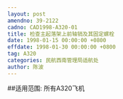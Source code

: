 ```yaml
---
layout: post
amendno: 39-2122
cadno: CAD1998-A320-01
title: 检查主起落架上前轴销及其固定螺栓
date: 1998-01-15 00:00:00 +0800
effdate: 1998-01-30 00:00:00 +0800
tag: A320
categories: 民航西南管理局适航处
author: 陈波
---
```


##适用范围:
所有A320飞机

